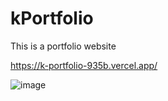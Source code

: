 # kPortfolio
This is a portfolio website


https://k-portfolio-935b.vercel.app/

![image](https://github.com/subhash1e/kPortfolio/assets/85139394/b7ea4fd0-e21b-477b-8bb7-73ddaef56c57)
